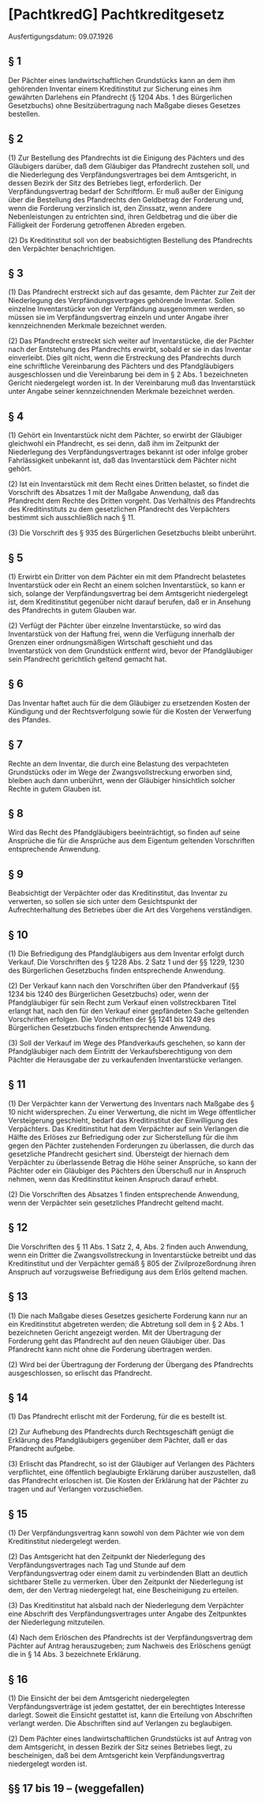 # [PachtkredG] Pachtkreditgesetz

Ausfertigungsdatum: 09.07.1926

 

## § 1

Der Pächter eines landwirtschaftlichen Grundstücks kann an dem ihm gehörenden Inventar einem Kreditinstitut zur Sicherung eines ihm gewährten Darlehens ein Pfandrecht (§ 1204 Abs. 1 des Bürgerlichen Gesetzbuchs) ohne Besitzübertragung nach Maßgabe dieses Gesetzes bestellen.


## § 2

(1) Zur Bestellung des Pfandrechts ist die Einigung des Pächters und des Gläubigers darüber, daß dem Gläubiger das Pfandrecht zustehen soll, und die Niederlegung des Verpfändungsvertrages bei dem Amtsgericht, in dessen Bezirk der Sitz des Betriebes liegt, erforderlich. Der Verpfändungsvertrag bedarf der Schriftform. Er muß außer der Einigung über die Bestellung des Pfandrechts den Geldbetrag der Forderung und, wenn die Forderung verzinslich ist, den Zinssatz, wenn andere Nebenleistungen zu entrichten sind, ihren Geldbetrag und die über die Fälligkeit der Forderung getroffenen Abreden ergeben.

(2) Ds Kreditinstitut soll von der beabsichtigten Bestellung des Pfandrechts den Verpächter benachrichtigen.


## § 3

(1) Das Pfandrecht erstreckt sich auf das gesamte, dem Pächter zur Zeit der Niederlegung des Verpfändungsvertrages gehörende Inventar. Sollen einzelne Inventarstücke von der Verpfändung ausgenommen werden, so müssen sie im Verpfändungsvertrag einzeln und unter Angabe ihrer kennzeichnenden Merkmale bezeichnet werden.

(2) Das Pfandrecht erstreckt sich weiter auf Inventarstücke, die der Pächter nach der Entstehung des Pfandrechts erwirbt, sobald er sie in das Inventar einverleibt. Dies gilt nicht, wenn die Erstreckung des Pfandrechts durch eine schriftliche Vereinbarung des Pächters und des Pfandgläubigers ausgeschlossen und die Vereinbarung bei dem in § 2 Abs. 1 bezeichneten Gericht niedergelegt worden ist. In der Vereinbarung muß das Inventarstück unter Angabe seiner kennzeichnenden Merkmale bezeichnet werden.


## § 4

(1) Gehört ein Inventarstück nicht dem Pächter, so erwirbt der Gläubiger gleichwohl ein Pfandrecht, es sei denn, daß ihm im Zeitpunkt der Niederlegung des Verpfändungsvertrages bekannt ist oder infolge grober Fahrlässigkeit unbekannt ist, daß das Inventarstück dem Pächter nicht gehört.

(2) Ist ein Inventarstück mit dem Recht eines Dritten belastet, so findet die Vorschrift des Absatzes 1 mit der Maßgabe Anwendung, daß das Pfandrecht dem Rechte des Dritten vorgeht. Das Verhältnis des Pfandrechts des Kreditinstituts zu dem gesetzlichen Pfandrecht des Verpächters bestimmt sich ausschließlich nach § 11.

(3) Die Vorschrift des § 935 des Bürgerlichen Gesetzbuchs bleibt unberührt.


## § 5

(1) Erwirbt ein Dritter von dem Pächter ein mit dem Pfandrecht belastetes Inventarstück oder ein Recht an einem solchen Inventarstück, so kann er sich, solange der Verpfändungsvertrag bei dem Amtsgericht niedergelegt ist, dem Kreditinstitut gegenüber nicht darauf berufen, daß er in Ansehung des Pfandrechts in gutem Glauben war.

(2) Verfügt der Pächter über einzelne Inventarstücke, so wird das Inventarstück von der Haftung frei, wenn die Verfügung innerhalb der Grenzen einer ordnungsmäßigen Wirtschaft geschieht und das Inventarstück von dem Grundstück entfernt wird, bevor der Pfandgläubiger sein Pfandrecht gerichtlich geltend gemacht hat.


## § 6

Das Inventar haftet auch für die dem Gläubiger zu ersetzenden Kosten der Kündigung und der Rechtsverfolgung sowie für die Kosten der Verwerfung des Pfandes.


## § 7

Rechte an dem Inventar, die durch eine Belastung des verpachteten Grundstücks oder im Wege der Zwangsvollstreckung erworben sind, bleiben auch dann unberührt, wenn der Gläubiger hinsichtlich solcher Rechte in gutem Glauben ist.


## § 8

Wird das Recht des Pfandgläubigers beeinträchtigt, so finden auf seine Ansprüche die für die Ansprüche aus dem Eigentum geltenden Vorschriften entsprechende Anwendung.


## § 9

Beabsichtigt der Verpächter oder das Kreditinstitut, das Inventar zu verwerten, so sollen sie sich unter dem Gesichtspunkt der Aufrechterhaltung des Betriebes über die Art des Vorgehens verständigen.


## § 10

(1) Die Befriedigung des Pfandgläubigers aus dem Inventar erfolgt durch Verkauf. Die Vorschriften des § 1228 Abs. 2 Satz 1 und der §§ 1229, 1230 des Bürgerlichen Gesetzbuchs finden entsprechende Anwendung.

(2) Der Verkauf kann nach den Vorschriften über den Pfandverkauf (§§ 1234 bis 1240 des Bürgerlichen Gesetzbuchs) oder, wenn der Pfandgläubiger für sein Recht zum Verkauf einen vollstreckbaren Titel erlangt hat, nach den für den Verkauf einer gepfändeten Sache geltenden Vorschriften erfolgen. Die Vorschriften der §§ 1241 bis 1249 des Bürgerlichen Gesetzbuchs finden entsprechende Anwendung.

(3) Soll der Verkauf im Wege des Pfandverkaufs geschehen, so kann der Pfandgläubiger nach dem Eintritt der Verkaufsberechtigung von dem Pächter die Herausgabe der zu verkaufenden Inventarstücke verlangen.


## § 11

(1) Der Verpächter kann der Verwertung des Inventars nach Maßgabe des § 10 nicht widersprechen. Zu einer Verwertung, die nicht im Wege öffentlicher Versteigerung geschieht, bedarf das Kreditinstitut der Einwilligung des Verpächters. Das Kreditinstitut hat dem Verpächter auf sein Verlangen die Hälfte des Erlöses zur Befriedigung oder zur Sicherstellung für die ihm gegen den Pächter zustehenden Forderungen zu überlassen, die durch das gesetzliche Pfandrecht gesichert sind. Übersteigt der hiernach dem Verpächter zu überlassende Betrag die Höhe seiner Ansprüche, so kann der Pächter oder ein Gläubiger des Pächters den Überschuß nur in Anspruch nehmen, wenn das Kreditinstitut keinen Anspruch darauf erhebt.

(2) Die Vorschriften des Absatzes 1 finden entsprechende Anwendung, wenn der Verpächter sein gesetzliches Pfandrecht geltend macht.


## § 12

Die Vorschriften des § 11 Abs. 1 Satz 2, 4, Abs. 2 finden auch Anwendung, wenn ein Dritter die Zwangsvollstreckung in Inventarstücke betreibt und das Kreditinstitut und der Verpächter gemäß § 805 der Zivilprozeßordnung ihren Anspruch auf vorzugsweise Befriedigung aus dem Erlös geltend machen.


## § 13

(1) Die nach Maßgabe dieses Gesetzes gesicherte Forderung kann nur an ein Kreditinstitut abgetreten werden; die Abtretung soll dem in § 2 Abs. 1 bezeichneten Gericht angezeigt werden. Mit der Übertragung der Forderung geht das Pfandrecht auf den neuen Gläubiger über. Das Pfandrecht kann nicht ohne die Forderung übertragen werden.

(2) Wird bei der Übertragung der Forderung der Übergang des Pfandrechts ausgeschlossen, so erlischt das Pfandrecht.


## § 14

(1) Das Pfandrecht erlischt mit der Forderung, für die es bestellt ist.

(2) Zur Aufhebung des Pfandrechts durch Rechtsgeschäft genügt die Erklärung des Pfandgläubigers gegenüber dem Pächter, daß er das Pfandrecht aufgebe.

(3) Erlischt das Pfandrecht, so ist der Gläubiger auf Verlangen des Pächters verpflichtet, eine öffentlich beglaubigte Erklärung darüber auszustellen, daß das Pfandrecht erloschen ist. Die Kosten der Erklärung hat der Pächter zu tragen und auf Verlangen vorzuschießen.


## § 15

(1) Der Verpfändungsvertrag kann sowohl von dem Pächter wie von dem Kreditinstitut niedergelegt werden.

(2) Das Amtsgericht hat den Zeitpunkt der Niederlegung des Verpfändungsvertrages nach Tag und Stunde auf dem Verpfändungsvertrag oder einem damit zu verbindenden Blatt an deutlich sichtbarer Stelle zu vermerken. Über den Zeitpunkt der Niederlegung ist dem, der den Vertrag niedergelegt hat, eine Bescheinigung zu erteilen.

(3) Das Kreditinstitut hat alsbald nach der Niederlegung dem Verpächter eine Abschrift des Verpfändungsvertrages unter Angabe des Zeitpunktes der Niederlegung mitzuteilen.

(4) Nach dem Erlöschen des Pfandrechts ist der Verpfändungsvertrag dem Pächter auf Antrag herauszugeben; zum Nachweis des Erlöschens genügt die in § 14 Abs. 3 bezeichnete Erklärung.


## § 16

(1) Die Einsicht der bei dem Amtsgericht niedergelegten Verpfändungsverträge ist jedem gestattet, der ein berechtigtes Interesse darlegt. Soweit die Einsicht gestattet ist, kann die Erteilung von Abschriften verlangt werden. Die Abschriften sind auf Verlangen zu beglaubigen.

(2) Dem Pächter eines landwirtschaftlichen Grundstücks ist auf Antrag von dem Amtsgericht, in dessen Bezirk der Sitz seines Betriebes liegt, zu bescheinigen, daß bei dem Amtsgericht kein Verpfändungsvertrag niedergelegt worden ist.


## §§ 17 bis 19 – (weggefallen)
